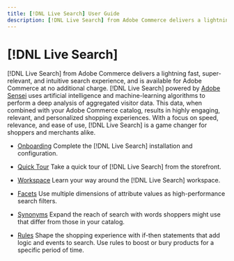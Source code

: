 ```yaml
---
title: [!DNL Live Search] User Guide
description: [!DNL Live Search] from Adobe Commerce delivers a lightning fast, super-relevant, and intuitive search experience.
---
```

# [!DNL Live Search]

[!DNL Live Search] from Adobe Commerce delivers a lightning fast, super-relevant, and intuitive search experience, and is available for Adobe Commerce at no additional charge. [!DNL Live Search] powered by [Adobe Sensei](https://www.adobe.com/sensei.html) uses artificial intelligence and machine-learning algorithms to perform a deep analysis of aggregated visitor data. This data, when combined with your Adobe Commerce catalog, results in highly engaging, relevant, and personalized shopping experiences. With a focus on speed, relevance, and ease of use, [!DNL Live Search] is a game changer for shoppers and merchants alike.

- [Onboarding](install.md)
  Complete the [!DNL Live Search] installation and configuration.

- [Quick Tour](quick-tour.md)
  Take a quick tour of [!DNL Live Search] from the storefront.

- [Workspace](workspace.md)
  Learn your way around the [!DNL Live Search] workspace.

- [Facets](facets.md)
  Use multiple dimensions of attribute values as high-performance search filters.

- [Synonyms](synonyms.md)
  Expand the reach of search with words shoppers might use that differ from those in your catalog.

- [Rules](rules.md)
  Shape the shopping experience with if-then statements that add logic and events to search. Use rules to boost or bury products for a specific period of time.
   